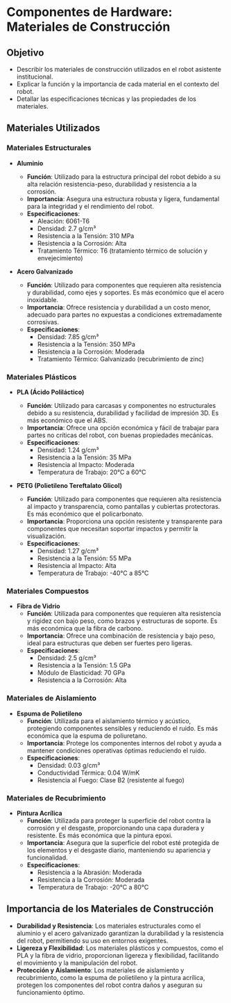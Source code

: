 # Componentes de Hardware: Materiales de Construcción

## Objetivo

- Describir los materiales de construcción utilizados en el robot asistente institucional.
- Explicar la función y la importancia de cada material en el contexto del robot.
- Detallar las especificaciones técnicas y las propiedades de los materiales.

## Materiales Utilizados

### Materiales Estructurales

- **Aluminio**

  - **Función**: Utilizado para la estructura principal del robot debido a su alta relación resistencia-peso, durabilidad y resistencia a la corrosión.
  - **Importancia**: Asegura una estructura robusta y ligera, fundamental para la integridad y el rendimiento del robot.
  - **Especificaciones**:
    - Aleación: 6061-T6
    - Densidad: 2.7 g/cm³
    - Resistencia a la Tensión: 310 MPa
    - Resistencia a la Corrosión: Alta
    - Tratamiento Térmico: T6 (tratamiento térmico de solución y envejecimiento)

- **Acero Galvanizado**
  - **Función**: Utilizado para componentes que requieren alta resistencia y durabilidad, como ejes y soportes. Es más económico que el acero inoxidable.
  - **Importancia**: Ofrece resistencia y durabilidad a un costo menor, adecuado para partes no expuestas a condiciones extremadamente corrosivas.
  - **Especificaciones**:
    - Densidad: 7.85 g/cm³
    - Resistencia a la Tensión: 350 MPa
    - Resistencia a la Corrosión: Moderada
    - Tratamiento Térmico: Galvanizado (recubrimiento de zinc)

### Materiales Plásticos

- **PLA (Ácido Poliláctico)**

  - **Función**: Utilizado para carcasas y componentes no estructurales debido a su resistencia, durabilidad y facilidad de impresión 3D. Es más económico que el ABS.
  - **Importancia**: Ofrece una opción económica y fácil de trabajar para partes no críticas del robot, con buenas propiedades mecánicas.
  - **Especificaciones**:
    - Densidad: 1.24 g/cm³
    - Resistencia a la Tensión: 35 MPa
    - Resistencia al Impacto: Moderada
    - Temperatura de Trabajo: 20°C a 60°C

- **PETG (Polietileno Tereftalato Glicol)**
  - **Función**: Utilizado para componentes que requieren alta resistencia al impacto y transparencia, como pantallas y cubiertas protectoras. Es más económico que el policarbonato.
  - **Importancia**: Proporciona una opción resistente y transparente para componentes que necesitan soportar impactos y permitir la visualización.
  - **Especificaciones**:
    - Densidad: 1.27 g/cm³
    - Resistencia a la Tensión: 55 MPa
    - Resistencia al Impacto: Alta
    - Temperatura de Trabajo: -40°C a 85°C

### Materiales Compuestos

- **Fibra de Vidrio**
  - **Función**: Utilizada para componentes que requieren alta resistencia y rigidez con bajo peso, como brazos y estructuras de soporte. Es más económica que la fibra de carbono.
  - **Importancia**: Ofrece una combinación de resistencia y bajo peso, ideal para estructuras que deben ser fuertes pero ligeras.
  - **Especificaciones**:
    - Densidad: 2.5 g/cm³
    - Resistencia a la Tensión: 1.5 GPa
    - Módulo de Elasticidad: 70 GPa
    - Resistencia a la Corrosión: Alta

### Materiales de Aislamiento

- **Espuma de Polietileno**
  - **Función**: Utilizada para el aislamiento térmico y acústico, protegiendo componentes sensibles y reduciendo el ruido. Es más económica que la espuma de poliuretano.
  - **Importancia**: Protege los componentes internos del robot y ayuda a mantener condiciones operativas óptimas reduciendo el ruido.
  - **Especificaciones**:
    - Densidad: 0.03 g/cm³
    - Conductividad Térmica: 0.04 W/mK
    - Resistencia al Fuego: Clase B2 (resistente al fuego)

### Materiales de Recubrimiento

- **Pintura Acrílica**
  - **Función**: Utilizada para proteger la superficie del robot contra la corrosión y el desgaste, proporcionando una capa duradera y resistente. Es más económica que la pintura epoxi.
  - **Importancia**: Asegura que la superficie del robot esté protegida de los elementos y el desgaste diario, manteniendo su apariencia y funcionalidad.
  - **Especificaciones**:
    - Resistencia a la Abrasión: Moderada
    - Resistencia a la Corrosión: Moderada
    - Temperatura de Trabajo: -20°C a 80°C

## Importancia de los Materiales de Construcción

- **Durabilidad y Resistencia**: Los materiales estructurales como el aluminio y el acero galvanizado garantizan la durabilidad y la resistencia del robot, permitiendo su uso en entornos exigentes.
- **Ligereza y Flexibilidad**: Los materiales plásticos y compuestos, como el PLA y la fibra de vidrio, proporcionan ligereza y flexibilidad, facilitando el movimiento y la manipulación del robot.
- **Protección y Aislamiento**: Los materiales de aislamiento y recubrimiento, como la espuma de polietileno y la pintura acrílica, protegen los componentes del robot contra daños y aseguran su funcionamiento óptimo.
